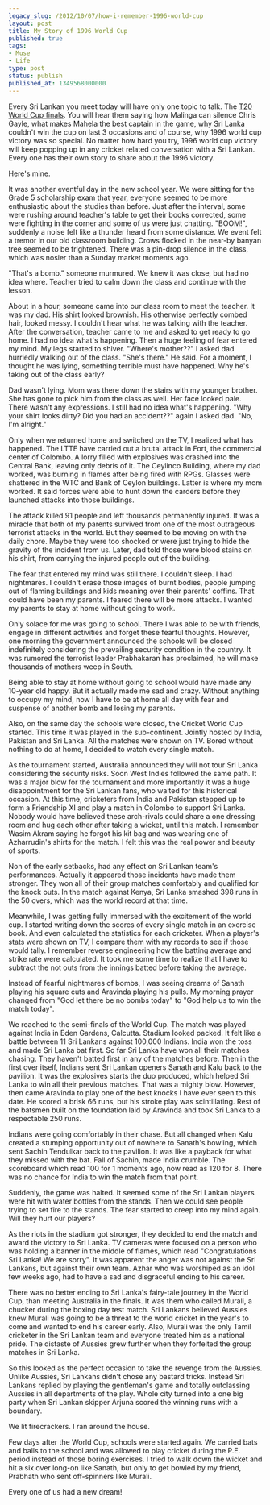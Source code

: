 ```yaml
---
legacy_slug: /2012/10/07/how-i-remember-1996-world-cup
layout: post
title: My Story of 1996 World Cup
published: true
tags:
- Muse
- Life
type: post
status: publish
published_at: 1349568000000
---
```


Every Sri Lankan you meet today will have only one topic to talk. The [T20 World Cup finals](http://www.espncricinfo.com/icc-world-twenty20-2012/content/current/story/585838.html). You will hear them saying how Malinga can silence Chris Gayle, what makes Mahela the best captain in the game, why Sri Lanka couldn't win the cup on last 3 occasions and of course, why 1996 world cup victory was so special. No matter how hard you try, 1996 world cup victory will keep popping up in any cricket related conversation with a Sri Lankan. Every one has their own story to share about the 1996 victory.

Here's mine.

It was another eventful day in the new school year. We were sitting for the Grade 5 scholarship exam that year, everyone seemed to be more enthusiastic about the studies than before. Just after the interval, some were rushing around teacher's table to get their books corrected, some were fighting in the corner and some of us were just chatting. "BOOM!", suddenly a noise felt like a thunder heard from some distance. We event felt a tremor in our old classroom building. Crows flocked in the near-by banyan tree seemed to be frightened. There was a pin-drop silence in the class, which was nosier than a Sunday market moments ago.

"That's a bomb." someone murmured. We knew it was close, but had no idea where. Teacher tried to calm down the class and continue with the lesson.

About in a hour, someone came into our class room to meet the teacher. It was my dad. His shirt looked brownish. His otherwise perfectly combed hair, looked messy. I couldn't hear what he was talking with the teacher. After the conversation, teacher came to me and asked to get ready to go home. I had no idea what's happening. Then a huge feeling of fear entered my mind. My legs started to shiver. "Where's mother??" I asked dad hurriedly walking out of the class. "She's there." He said. For a moment, I thought he was lying, something terrible must have happened. Why he's taking out of the class early?

Dad wasn't lying. Mom was there down the stairs with my younger brother. She has gone to pick him from the class as well. Her face looked pale. There wasn't any expressions. I still had no idea what's happening. "Why your shirt looks dirty? Did you had an accident??" again I asked dad. "No, I'm alright."

Only when we returned home and switched on the TV, I realized what has happened. The LTTE have carried out a brutal attack in Fort, the commercial center of Colombo. A lorry filled with explosives was crashed into the Central Bank, leaving only debris of it. The Ceylinco Building, where my dad worked, was burning in flames after being fired with RPGs. Glasses were shattered in the WTC and Bank of Ceylon buildings. Latter is where my mom worked. It said forces were able to hunt down the carders before they launched attacks into those buildings.

The attack killed 91 people and left thousands permanently injured. It was a miracle that both of my parents survived from one of the most outrageous terrorist attacks in the world. But they seemed to be moving on with the daily chore. Maybe they were too shocked or were just trying to hide the gravity of the incident from us. Later, dad told those were blood stains on his shirt, from carrying the injured people out of the building.

The fear that entered my mind was still there. I couldn't sleep. I had nightmares. I couldn't erase those images of burnt bodies, people jumping out of flaming buildings and kids moaning over their parents' coffins. That could have been my parents. I feared there will be more attacks. I wanted my parents to stay at home without going to work.

Only solace for me was going to school. There I was able to be with friends, engage in different activities and forget these fearful thoughts. However, one morning the government announced the schools will be closed indefinitely considering the prevailing security condition in the country. It was rumored the terrorist leader Prabhakaran has proclaimed, he will make thousands of mothers weep in South.

Being able to stay at home without going to school would have made any 10-year old happy. But it actually made me sad and crazy. Without anything to occupy my mind, now I have to be at home all day with fear and suspense of another bomb and losing my parents.

Also, on the same day the schools were closed, the Cricket World Cup started. This time it was played in the sub-continent. Jointly hosted by India, Pakistan and Sri Lanka. All the matches were shown on TV. Bored without nothing to do at home, I decided to watch every single match.

As the tournament started, Australia announced they will not tour Sri Lanka considering the security risks. Soon West Indies followed the same path. It was a major blow for the tournament and more importantly it was a huge disappointment for the Sri Lankan fans, who waited for this historical occasion. At this time, cricketers from India and Pakistan stepped up to form a Friendship XI and play a match in Colombo to support Sri Lanka. Nobody would have believed these arch-rivals could share a one dressing room and hug each other after taking a wicket, until this match. I remember Wasim Akram saying he forgot his kit bag and was wearing one of Azharrudin's shirts for the match. I felt this was the real power and beauty of sports.

Non of the early setbacks, had any effect on Sri Lankan team's performances. Actually it appeared those incidents have made them stronger. They won all of their group matches comfortably and qualified for the knock outs. In the match against Kenya, Sri Lanka smashed 398 runs in the 50 overs, which was the world record at that time.

Meanwhile, I was getting fully immersed with the excitement of the world cup. I started writing down the scores of every single match in an exercise book. And even calculated the statistics for each cricketer. When a player's stats were shown on TV, I compare them with my records to see if those would tally. I remember reverse engineering how the batting average and strike rate were calculated. It took me some time to realize that I have to subtract the not outs from the innings batted before taking the average.

Instead of fearful nightmares of bombs, I was seeing dreams of Sanath playing his square cuts and Aravinda playing his pulls. My morning prayer changed from "God let there be no bombs today" to "God help us to win the match today".

We reached to the semi-finals of the World Cup. The match was played against India in Eden Gardens, Calcutta. Stadium looked packed. It felt like a battle between 11 Sri Lankans against 100,000 Indians. India won the toss and made Sri Lanka bat first. So far Sri Lanka have won all their matches chasing. They haven't batted first in any of the matches before. Then in the first over itself, Indians sent Sri Lankan openers Sanath and Kalu back to the pavilion. It was the explosives starts the duo produced, which helped Sri Lanka to win all their previous matches. That was a mighty blow. However, then came Aravinda to play one of the best knocks I have ever seen to this date. He scored a brisk 66 runs, but his stroke play was scintillating. Rest of the batsmen built on the foundation laid by Aravinda and took Sri Lanka to a respectable 250 runs.

Indians were going comfortably in their chase. But all changed when Kalu created a stumping opportunity out of nowhere to Sanath's bowling, which sent Sachin Tendulkar back to the pavilion. It was like a payback for what they missed with the bat. Fall of Sachin, made India crumble. The scoreboard which read 100 for 1 moments ago, now read as 120 for 8. There was no chance for India to win the match from that point.

Suddenly, the game was halted. It seemed some of the Sri Lankan players were hit with water bottles from the stands. Then we could see people trying to set fire to the stands. The fear started to creep into my mind again. Will they hurt our players?

As the riots in the stadium got stronger, they decided to end the match and award the victory to Sri Lanka. TV cameras were focused on a person who was holding a banner in the middle of flames, which read "Congratulations Sri Lanka! We are sorry". It was apparent the anger was not against the Sri Lankans, but against their own team. Azhar who was worshiped as an idol few weeks ago, had to have a sad and disgraceful ending to his career.

There was no better ending to Sri Lanka's fairy-tale journey in the World Cup, than meeting Australia in the finals. It was them who called Murali, a chucker during the boxing day test match. Sri Lankans believed Aussies knew Murali was going to be a threat to the world cricket in the year's to come and wanted to end his career early. Also, Murali was the only Tamil cricketer in the Sri Lankan team and everyone treated him as a national pride. The distaste of Aussies grew further when they forfeited the group matches in Sri Lanka.

So this looked as the perfect occasion to take the revenge from the Aussies. Unlike Aussies, Sri Lankans didn't chose any bastard tricks. Instead Sri Lankans replied by playing the gentleman's game and totally outclassing Aussies in all departments of the play. Whole city turned into a one big party when Sri Lankan skipper Arjuna scored the winning runs with a boundary.

We lit firecrackers. I ran around the house.

Few days after the World Cup, schools were started again. We carried bats and balls to the school and was allowed to play cricket during the P.E. period instead of those boring exercises. I tried to walk down the wicket and hit a six over long-on like Sanath, but only to get bowled by my friend, Prabhath who sent off-spinners like Murali.

Every one of us had a new dream!
